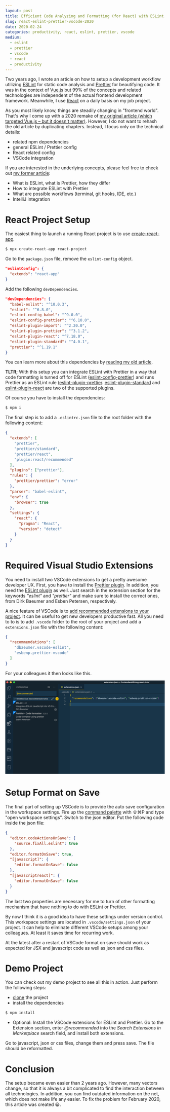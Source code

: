 ```yaml
---
layout: post
title: Efficient Code Analyzing and Formatting (for React) with ESLint, Prettier and VSCode &ndash; 2020 Edition
slug: react-eslint-prettier-vscode-2020
date: 2020-02-24
categories: productivity, react, eslint, prettier, vscode
medium:
  - eslint
  - prettier
  - vscode
  - react
  - productivity
---
```


Two years ago, I wrote an article on how to setup a development workflow utilizing [ESLint](https://eslint.org/) for static code analysis and [Prettier](https://prettier.io/) for beautifying code. It was in the context of [Vue.js](https://vuejs.org/) but 99% of the concepts and related technologies are independent of the actual frontend development framework. Meanwhile, I use [React](https://reactjs.org/) on a daily basis on my job project.

As you most likely know, things are steadily changing in &quot;frontend world&quot;. That's why I come up with a 2020 remake of [my original article (which targeted Vue.js &ndash; but it doesn't matter)](https://medium.com/@doppelmutzi/eslint-prettier-vue-workflow-46a3cf54332f). However, I do not want to rehash the old article by duplicating chapters. Instead, I focus only on the technical details:
- related npm dependencies
- general ESLint / Prettier config
- React related config
- VSCode integration

If you are interested in the underlying concepts, please feel free to check out [my former article](https://medium.com/@doppelmutzi/eslint-prettier-vue-workflow-46a3cf54332f):
- What is ESLint, what is Prettier, how they differ
- How to integrate ESLint with Prettier
- What are possible workflows (terminal, git hooks, IDE, etc.)
- IntelliJ integration

# React Project Setup

The easiest thing to launch a running React project is to use [create-react-app](https://github.com/facebook/create-react-app).

```bash
$ npx create-react-app react-project
```

Go to the `package.json` file, remove the `eslint-config` object.
```json
"eslintConfig": {
  "extends": "react-app"
}
```
Add the following `devDependencies`. 

```json
"devDependencies": {
  "babel-eslint": "^10.0.3",
  "eslint": "^6.8.0",
  "eslint-config-babel": "^9.0.0",
  "eslint-config-prettier": "^6.10.0",
  "eslint-plugin-import": "^2.20.0",
  "eslint-plugin-prettier": "^3.1.2",
  "eslint-plugin-react": "^7.18.0",
  "eslint-plugin-standard": "^4.0.1",
  "prettier": "^1.19.1"
}
```

You can learn more about this dependencies by [reading my old article](https://medium.com/@doppelmutzi/eslint-prettier-vue-workflow-46a3cf54332f#b33f).

**TLTR;**
With this setup you can integrate ESLint with Prettier in a way that code formatting is turned off for ESLint ([eslint-config-prettier](https://github.com/prettier/eslint-config-prettier)) and runs Prettier as an ESLint rule ([eslint-plugin-prettier](https://github.com/prettier/eslint-plugin-prettier). [eslint-plugin-standard](https://github.com/standard/eslint-plugin-standard) and [eslint-plugin-react](https://github.com/yannickcr/eslint-plugin-react) are two of the supported plugins.

Of course you have to install the dependencies:
```bash
$ npm i
```

The final step is to add a `.eslintrc.json` file to the root folder with the following content:
```json
{
  "extends": [
    "prettier",
    "prettier/standard",
    "prettier/react",
    "plugin:react/recommended"
  ],
  "plugins": ["prettier"],
  "rules": {
    "prettier/prettier": "error"
  },
  "parser": "babel-eslint",
  "env": {
    "browser": true
  },
  "settings": {
    "react": {
      "pragma": "React",
      "version": "detect"
    }
  }
}
```

# Required Visual Studio Extensions

You need to install two VSCode extensions to get a pretty awesome developer UX. First, you have to install the [Prettier plugin](https://marketplace.visualstudio.com/items?itemName=esbenp.prettier-vscode). In addition, you need the [ESLint plugin](https://marketplace.visualstudio.com/items?itemName=dbaeumer.vscode-eslint) as well. Just search in the extension section for the keywords _&quot;eslint&quot;_ and _&quot;prettier&quot;_ and make sure to install the correct ones, from Dirk Baeumer and Esben Petersen, respectively.

A nice feature of VSCode is to [add recommended extensions to your project](https://code.visualstudio.com/docs/editor/extension-gallery#_workspace-recommended-extensions). It can be useful to get new developers productive fast. All you need to to is to add `.vscode` folder to the root of your project and add a `extensions.json` file with the following content:
```json
{
  "recommendations": [
    "dbaeumer.vscode-eslint", 
    "esbenp.prettier-vscode"
  ]
}
```

For your colleagues it then looks like this.

![Nahaufnahme der Vortragsbühne](../images/react-eslint-prettier-vscode/recommended-extensions.png)

# Setup Format on Save

The final part of setting up VSCode is to provide the auto save configuration in the workspace settings. Fire up the [command palette](https://code.visualstudio.com/docs/getstarted/userinterface#_command-palette) with ⇧⌘P and type &quot;open workspace settings&quot;. Switch to the json editor. Put the following code inside the json file:
```json
{
  "editor.codeActionsOnSave": {
    "source.fixAll.eslint": true
  },
  "editor.formatOnSave": true,
  "[javascript]": {
    "editor.formatOnSave": false
  },
  "[javascriptreact]": {
    "editor.formatOnSave": false
  }
}
```

The last two properties are necessary for me to turn of other formatting mechanism that have nothing to do with ESLint or Prettier.

By now I think it is a good idea to have these settings under version control. This workspace settings are located in `.vscode/settings.json` of your project. It can help to eliminate different VSCode setups among your colleagues. At least it saves time for recurring work.

At the latest after a restart of VSCode format on save should work as expected for JSX and javascript code as well as json and css files.

# Demo Project

You can check out my demo project to see all this in action. Just perform the following steps:
- [clone](git@github.com:doppelmutzi/eslint-prettier-vscode-react.git) the project
- install the dependencies
```bash
$ npm install
```
- Optional: Install the VSCode extensions for ESLint and Prettier. Go to the Extension section, enter _@recommended_ into the _Search Extensions in Marketplace_ search field, and install both extensions.

Go to javascript, json or css files, change them and press save. The file should be reformatted.

# Conclusion

The setup became even easier than 2 years ago. However, many vectors change, so that it is always a bit complicated to find the interaction between all technologies. In addition, you can find outdated information on the net, which does not make life any easier. To fix the problem for February 2020, this article was created 😀.

